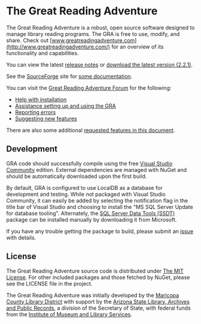 # The Great Reading Adventure
The Great Reading Adventure is a robust, open source software designed to manage library reading programs. The GRA is free to use, modify, and share. Check out [www.greatreadingadventure.com](http://www.greatreadingadventure.com/) for an overview of its functionality and capabilities.

You can view the latest [release notes](https://github.com/MCLD/greatreadingadventure/releases/latest) or [download the latest version (2.2.1)](https://github.com/MCLD/greatreadingadventure/releases/download/v2.2.1/GreatReadingAdventure-2.2.1.zip).

See the [SourceForge](http://sourceforge.net/projects/thegreatreadingadventure/) site for [some documentation](http://sourceforge.net/p/thegreatreadingadventure/wiki/Home/).

You can visit the [Great Reading Adventure Forum](http://forum.greatreadingadventure.com/) for the following:

* [Help with installation](http://forum.greatreadingadventure.com/c/install-issues)
* [Assistance setting up and using the GRA](http://forum.greatreadingadventure.com/c/help)
* [Reporting errors](http://forum.greatreadingadventure.com/c/errors)
* [Suggesting new features](http://forum.greatreadingadventure.com/c/feature-requests)

There are also some additional [requested features in this document](https://docs.google.com/spreadsheets/d/1n4vCkW0WWNyRh3dvPy5eBwGedzXQ4RnjuZQTuPKJ-Bg/edit?usp=sharing).

## Development
GRA code should successfully compile using the free [Visual Studio Community](https://www.visualstudio.com/en-us/products/visual-studio-community-vs.aspx) edition. External dependencies are managed with NuGet and should be automatically downloaded upon the first build.

By default, GRA is configured to use LocalDB as a database for development and testing. While not packaged with Visual Studio Community, it can easily be added by selecting the notification flag in the title bar of Visual Studio and choosing to install the "MS SQL Server Update for database tooling". Alternately, the [SQL Server Data Tools (SSDT)](https://msdn.microsoft.com/en-us/library/mt204009.aspx) package can be installed manually by downloading it from Microsoft.

If you have any trouble getting the package to build, please submit an [issue](https://github.com/MCLD/greatreadingadventure/issues/new) with details.

## License

The Great Reading Adventure source code is distributed under [The MIT License](http://opensource.org/licenses/MIT). For other included packages and those fetched by NuGet, please see the LICENSE file in the project.

The Great Reading Adventure was initially developed by the [Maricopa County Library District](http://www.mcldaz.org/) with support by the [Arizona State Library, Archives and Public Records](http://www.azlibrary.gov/), a division of the Secretary of State, with federal funds from the [Institute of Museum and Library Services](http://www.imls.gov/).
